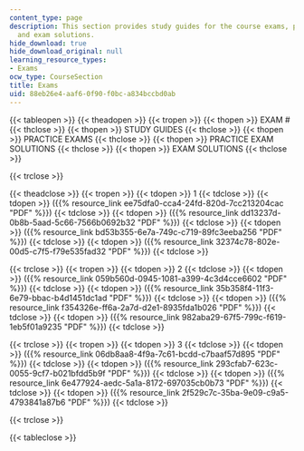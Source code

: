 ```yaml
---
content_type: page
description: This section provides study guides for the course exams, practice exams,
  and exam solutions.
hide_download: true
hide_download_original: null
learning_resource_types:
- Exams
ocw_type: CourseSection
title: Exams
uid: 88eb26e4-aaf6-0f90-f0bc-a834bccbd0ab
---
```


{{< tableopen >}}
{{< theadopen >}}
{{< tropen >}}
{{< thopen >}}
EXAM #
{{< thclose >}}
{{< thopen >}}
STUDY GUIDES
{{< thclose >}}
{{< thopen >}}
PRACTICE EXAMS
{{< thclose >}}
{{< thopen >}}
PRACTICE EXAM SOLUTIONS
{{< thclose >}}
{{< thopen >}}
EXAM SOLUTIONS
{{< thclose >}}

{{< trclose >}}

{{< theadclose >}}
{{< tropen >}}
{{< tdopen >}}
1
{{< tdclose >}}
{{< tdopen >}}
({{% resource_link ee75dfa0-cca4-24fd-820d-7cc213204cac "PDF" %}})
{{< tdclose >}}
{{< tdopen >}}
({{% resource_link dd13237d-0b8b-5aad-5c66-7566b0692b32 "PDF" %}})
{{< tdclose >}}
{{< tdopen >}}
({{% resource_link bd53b355-6e7a-749c-c719-89fc3eeba256 "PDF" %}})
{{< tdclose >}}
{{< tdopen >}}
({{% resource_link 32374c78-802e-00d5-c7f5-f79e535fad32 "PDF" %}})
{{< tdclose >}}

{{< trclose >}}
{{< tropen >}}
{{< tdopen >}}
2
{{< tdclose >}}
{{< tdopen >}}
({{% resource_link 059b560d-0945-1081-a399-4c3d4cce6602 "PDF" %}})
{{< tdclose >}}
{{< tdopen >}}
({{% resource_link 35b358f4-11f3-6e79-bbac-b4d1451dc1ad "PDF" %}})
{{< tdclose >}}
{{< tdopen >}}
({{% resource_link f354326e-ff6a-2a7d-d2e1-8935fda1b026 "PDF" %}})
{{< tdclose >}}
{{< tdopen >}}
({{% resource_link 982aba29-67f5-799c-f619-1eb5f01a9235 "PDF" %}})
{{< tdclose >}}

{{< trclose >}}
{{< tropen >}}
{{< tdopen >}}
3
{{< tdclose >}}
{{< tdopen >}}
({{% resource_link 06db8aa8-4f9a-7c61-bcdd-c7baaf57d895 "PDF" %}})
{{< tdclose >}}
{{< tdopen >}}
({{% resource_link 293cfab7-623c-0055-9cf7-b021bfdd5b9f "PDF" %}})
{{< tdclose >}}
{{< tdopen >}}
({{% resource_link 6e477924-aedc-5a1a-8172-697035cb0b73 "PDF" %}})
{{< tdclose >}}
{{< tdopen >}}
({{% resource_link 2f529c7c-35ba-9e09-c9a5-4793841a87b6 "PDF" %}})
{{< tdclose >}}

{{< trclose >}}

{{< tableclose >}}